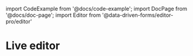 import CodeExample from '@docs/code-example';
import DocPage from '@docs/doc-page';
import Editor from '@data-driven-forms/editor-pro/editor'

# Live editor

<Editor />

